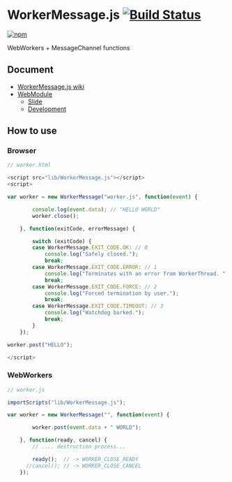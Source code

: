 # WorkerMessage.js [![Build Status](https://travis-ci.org/uupaa/WorkerMessage.js.png)](http://travis-ci.org/uupaa/WorkerMessage.js)

[![npm](https://nodei.co/npm/uupaa.workermessage.js.png?downloads=true&stars=true)](https://nodei.co/npm/uupaa.workermessage.js/)

WebWorkers + MessageChannel functions

## Document

- [WorkerMessage.js wiki](https://github.com/uupaa/WorkerMessage.js/wiki/WorkerMessage)
- [WebModule](https://github.com/uupaa/WebModule)
    - [Slide](http://uupaa.github.io/Slide/slide/WebModule/index.html)
    - [Development](https://github.com/uupaa/WebModule/wiki/Development)

## How to use

### Browser

```js
// worker.html

<script src="lib/WorkerMessage.js"></script>
<script>

var worker = new WorkerMessage("worker.js", function(event) {

        console.log(event.data); // "HELLO WORLD"
        worker.close();

    }, function(exitCode, errorMessage) {

        switch (exitCode) {
        case WorkerMessage.EXIT_CODE.OK: // 0
            console.log("Safely closed.");
            break;
        case WorkerMessage.EXIT_CODE.ERROR: // 1
            console.log("Terminates with an error from WorkerThread. " + errorMessage);
            break;
        case WorkerMessage.EXIT_CODE.FORCE: // 2
            console.log("Forced termination by user.");
            break;
        case WorkerMessage.EXIT_CODE.TIMEOUT: // 3
            console.log("Watchdog barked.");
            break;
        }
    });

worker.post("HELLO");

</script>
```

### WebWorkers

```js
// worker.js

importScripts("lib/WorkerMessage.js");

var worker = new WorkerMessage("", function(event) {

        worker.post(event.data + " WORLD");

    }, function(ready, cancel) {
        // .... destruction process...

        ready();  // -> WORKER_CLOSE_READY
      //cancel(); // -> WORKER_CLOSE_CANCEL
    });

```

